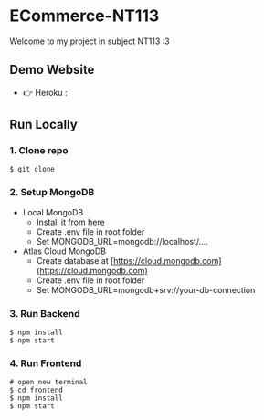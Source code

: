 
# ECommerce-NT113
Welcome to my project in subject NT113 :3

## Demo Website

- 👉 Heroku : 


## Run Locally

### 1. Clone repo
```
$ git clone 
```

### 2. Setup MongoDB
- Local MongoDB
  - Install it from [here](https://www.mongodb.com/try/download/community)
  - Create .env file in root folder
  - Set MONGODB_URL=mongodb://localhost/....  
- Atlas Cloud MongoDB
  - Create database at [https://cloud.mongodb.com](https://cloud.mongodb.com)
  - Create .env file in root folder
  - Set MONGODB_URL=mongodb+srv://your-db-connection

### 3. Run Backend
```
$ npm install
$ npm start
```

### 4. Run Frontend
```
# open new terminal
$ cd frontend
$ npm install
$ npm start
```

